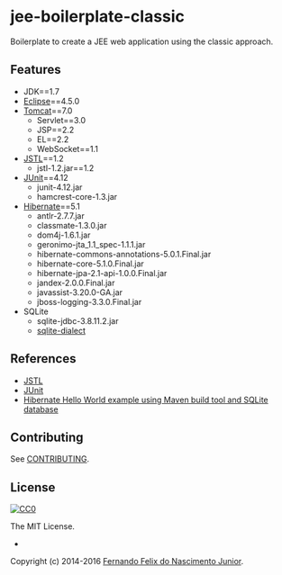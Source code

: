 # jee-boilerplate-classic

Boilerplate to create a JEE web application using the classic approach.

## Features

* JDK==1.7
* [Eclipse](https://eclipse.org/mars/)==4.5.0
* [Tomcat](http://tomcat.apache.org/whichversion.html)==7.0
    * Servlet==3.0
    * JSP==2.2
    * EL==2.2
    * WebSocket==1.1
* [JSTL](https://tomcat.apache.org/taglibs/standard/)==1.2
    * jstl-1.2.jar==1.2
* [JUnit](https://github.com/junit-team/junit4/wiki/Download-and-Install)==4.12
    * junit-4.12.jar
    * hamcrest-core-1.3.jar
* [Hibernate](http://docs.jboss.org/hibernate/orm/5.1/quickstart/html_single/#_release_bundle_downloads)==5.1
    * antlr-2.7.7.jar
    * classmate-1.3.0.jar
    * dom4j-1.6.1.jar
    * geronimo-jta_1.1_spec-1.1.1.jar
    * hibernate-commons-annotations-5.0.1.Final.jar
    * hibernate-core-5.1.0.Final.jar
    * hibernate-jpa-2.1-api-1.0.0.Final.jar
    * jandex-2.0.0.Final.jar
    * javassist-3.20.0-GA.jar
    * jboss-logging-3.3.0.Final.jar
* SQLite
    * sqlite-jdbc-3.8.11.2.jar
    * [sqlite-dialect](https://github.com/gwenn/sqlite-dialect)

## References

* [JSTL](http://www.tutorialspoint.com/jsp/jstl_core_foreach_tag.htm)
* [JUnit](http://www.tutorialspoint.com/junit/index.htm)
* [Hibernate Hello World example using Maven build tool and SQLite database](http://www.srccodes.com/p/article/7/Annotation-based-Hibernate-Hello-World-example-using-Maven-build-tool-and-SQLite-database)

## Contributing

See [CONTRIBUTING](/CONTRIBUTING.md).

## License

[![CC0](https://i.creativecommons.org/l/by-nc-sa/4.0/88x31.png)](https://creativecommons.org/licenses/by-nc-sa/4.0/)

The MIT License.

-

Copyright (c) 2014-2016 [Fernando Felix do Nascimento Junior](https://github.com/fernandojunior/).
